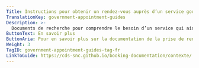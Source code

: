 ```yaml
---
Title: Instructions pour obtenir un rendez-vous auprès d’un service gouvernemental
TranslationKey: government-appointment-guides
Description: >-
  Documents de recherche pour comprendre le besoin d’un service qui aide les gens à prendre des rendez-vous pour un service gouvernemental.
ButtonText: En savoir plus
ButtonAria: Pour en savoir plus sur la documentation de la prise de rendez-vous au gouvernement.
Weight: 3
TagID: government-appointment-guides-tag-fr
LinkToGuide: https://cds-snc.github.io/booking-documentation/contexte/
---
```



